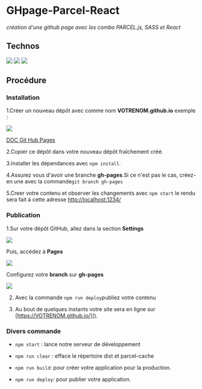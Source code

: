 # GHpage-Parcel-React
*création d'une github page avec les combo PARCEL.js, SASS et React*
## Technos

![](./doc/node.png)  ![](./doc/parcel.png)  ![](./doc/sass.png)

## Procédure


### Installation


1.Créer un nouveau dépôt avec comme nom **VOTRENOM.github.io** exemple :

![](./doc/repo.png)

 [DOC Git Hub Pages](https://docs.github.com/en/pages/quickstart)

2.Copier ce dépôt dans votre nouveau dépôt fraîchement créé.

3.Installer les dépendances avec ``npm install``.

4.Assurez vous d'avoir une branche **gh-pages**.Si ce n'est pas le cas, créez-en une avec la commande``git branch gh-pages``

5.Creer votre contenu et observer les changements avec ``npm start`` le rendu sera fait à cette adresse [http://localhost:1234/](http://localhost:1234/)

### Publication

1.Sur votre dépôt GitHub, allez dans la section **Settings**

![](./doc/reposet.png)

Puis, accédez à **Pages** 

![](./doc/repopages.png)


Configurez votre **branch** sur **gh-pages**

![](./doc/repobranch.png)

2. Avec la commande ``npm run deploy``publiez votre contenu

3. Au bout de quelques instants votre site sera en ligne sur [https://VOTRENOM.github.io/]().


### Divers commande

* ``npm start`` : lance notre serveur de développement

*  ``npm run clear`` : efface le répertoire dist et parcel-cache

* ``npm run build``: pour créer votre application pour la production.

* ``npm run deploy``: pour publier votre application.












